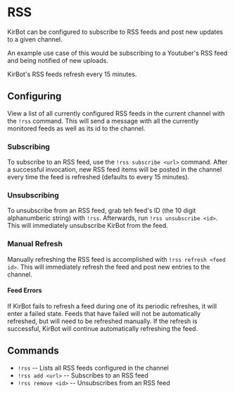 # RSS

KirBot can be configured to subscribe to RSS feeds and post new updates to a given channel.

An example use case of this would be subscribing to a Youtuber's RSS feed and being notified of new
uploads.

KirBot's RSS feeds refresh every 15 minutes.

## Configuring

View a list of all currently configured RSS feeds in the current channel with the `!rss` command.
This will send a message with all the currently monitored feeds as well as its id to the channel.

### Subscribing

To subscribe to an RSS feed, use the `!rss subscribe <url>` command. After a successful invocation,
new RSS feed items will be posted in the channel every time the feed is refreshed (defaults to every
15 minutes).

### Unsubscribing

To unsubscribe from an RSS feed, grab teh feed's ID (the 10 digit alphanumberic string) with `!rss`.
Afterwards, run `!rss unsubscribe <id>`. This will immediately unsubscribe KirBot from the feed.

### Manual Refresh

Manually refreshing the RSS feed is accomplished with `!rss refresh <feed id>`. This will immediately
refresh the feed and post new entries to the channel.

#### Feed Errors

If KirBot fails to refresh a feed during one of its periodic refreshes, it will enter a failed state.
Feeds that have failed will not be automatically refreshed, but will need to be refreshed manually.
If the refresh is successful, KirBot will continue automatically refreshing the feed.

## Commands
* `!rss` -- Lists all RSS feeds configured in the channel
* `!rss add <url>` -- Subscribes to an RSS feed
* `!rss remove <id>` -- Unsubscribes from an RSS feed